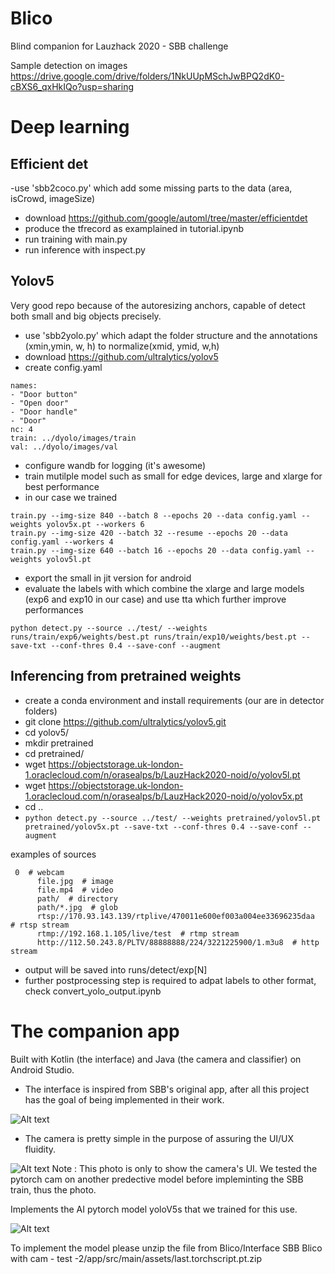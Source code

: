 # Blico
Blind companion for Lauzhack 2020 - SBB challenge

Sample detection on images
https://drive.google.com/drive/folders/1NkUUpMSchJwBPQ2dK0-cBXS6_qxHkIQo?usp=sharing

# Deep learning 

## Efficient det 
-use 'sbb2coco.py' which add some missing parts to the data (area, isCrowd, imageSize)
- download https://github.com/google/automl/tree/master/efficientdet
- produce the tfrecord as examplained in tutorial.ipynb
- run training with main.py 
 - run inference with inspect.py
 
 
 ## Yolov5
 
 Very good repo because of the autoresizing anchors, capable of detect both small and big objects precisely.
 
- use 'sbb2yolo.py' which adapt the folder structure and the annotations (xmin,ymin, w, h) to normalize(xmid, ymid, w,h)
- download https://github.com/ultralytics/yolov5
- create config.yaml
```
names:
- "Door button"
- "Open door"
- "Door handle"
- "Door"
nc: 4
train: ../dyolo/images/train
val: ../dyolo/images/val
```
- configure wandb for logging (it's awesome)
- train mutilple model such as small for edge devices, large and xlarge for best performance 
- in our case we trained
```
train.py --img-size 840 --batch 8 --epochs 20 --data config.yaml --weights yolov5x.pt --workers 6
train.py --img-size 420 --batch 32 --resume --epochs 20 --data config.yaml --workers 4
train.py --img-size 640 --batch 16 --epochs 20 --data config.yaml --weights yolov5l.pt
```
- export the small in jit version for android
- evaluate the labels with which combine the xlarge and large models (exp6 and exp10 in our case) and use tta which further improve performances
```
python detect.py --source ../test/ --weights runs/train/exp6/weights/best.pt runs/train/exp10/weights/best.pt --save-txt --conf-thres 0.4 --save-conf --augment
 ```
 
## Inferencing from pretrained weights

- create a conda environment and install requirements (our are in detector folders)
- git clone https://github.com/ultralytics/yolov5.git
- cd yolov5/
- mkdir pretrained
- cd pretrained/
- wget https://objectstorage.uk-london-1.oraclecloud.com/n/orasealps/b/LauzHack2020-noid/o/yolov5l.pt
- wget https://objectstorage.uk-london-1.oraclecloud.com/n/orasealps/b/LauzHack2020-noid/o/yolov5x.pt
- cd ..
- `python detect.py --source ../test/ --weights pretrained/yolov5l.pt pretrained/yolov5x.pt --save-txt --conf-thres 0.4 --save-conf --augment`

examples of sources

```
 0  # webcam
      file.jpg  # image 
      file.mp4  # video
      path/  # directory
      path/*.jpg  # glob
      rtsp://170.93.143.139/rtplive/470011e600ef003a004ee33696235daa  # rtsp stream
      rtmp://192.168.1.105/live/test  # rtmp stream
      http://112.50.243.8/PLTV/88888888/224/3221225900/1.m3u8  # http stream
```

- output will be saved into runs/detect/exp[N]
- further postprocessing step is required to adpat labels to other format, check convert_yolo_output.ipynb

# The companion app

Built with Kotlin (the interface) and Java (the camera and classifier) on Android Studio.

- The interface is inspired from SBB's original app, after all this project has the goal of being implemented in their work.

![Alt text](doc/6ce3fc45-46a5-445a-909a-6615519a606d.jpg)

- The camera is pretty simple in the purpose of assuring the UI/UX fluidity. 

![Alt text](doc/669277df-1148-4d87-b28b-d1a834641fcd.jpg)
Note : This photo is only to show the camera's UI. We tested the pytorch cam on another predective model before impleminting the SBB train, thus the photo.

Implements the AI pytorch model yoloV5s that we trained for this use.

![Alt text](doc/screen.PNG)

To implement the model please unzip the file from Blico/Interface SBB Blico with cam - test -2/app/src/main/assets/last.torchscript.pt.zip

